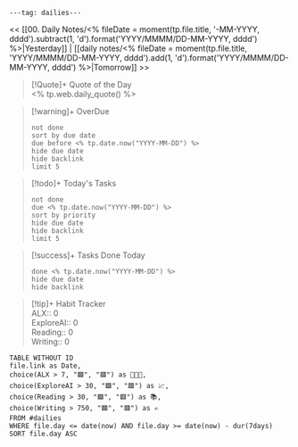 
```
---tag: dailies---
```

<< [[00. Daily Notes/<% fileDate = moment(tp.file.title, '-MM-YYYY, dddd').subtract(1, 'd').format('YYYY/MMMM/DD-MM-YYYY, dddd') %>|Yesterday]] | [[daily notes/<% fileDate = moment(tp.file.title, 'YYYY/MMMM/DD-MM-YYYY, dddd').add(1, 'd').format('YYYY/MMMM/DD-MM-YYYY, dddd') %>|Tomorrow]] >>

> [!Quote]+ Quote of the Day  
> <% tp.web.daily_quote() %>

> [!warning]+ OverDue  
> ```tasks  
> not done  
> sort by due date  
> due before <% tp.date.now("YYYY-MM-DD") %>  
> hide due date  
> hide backlink  
> limit 5  
> ```

> [!todo]+ Today's Tasks  
> ```tasks  
> not done  
> due <% tp.date.now("YYYY-MM-DD") %>  
> sort by priority  
> hide due date  
> hide backlink  
> limit 5  
> ```

> [!success]+ Tasks Done Today  
> ```tasks  
> done <% tp.date.now("YYYY-MM-DD") %>  
> hide due date  
> hide backlink

> [!tip]+ Habit Tracker  
> ALX:: 0  
> ExploreAI:: 0  
> Reading:: 0  
> Writing:: 0  

```dataview  
TABLE WITHOUT ID  
file.link as Date,  
choice(ALX > 7, "🟩", "🟥") as 👨🏽‍💻,  
choice(ExploreAI > 30, "🟩", "🟥") as 📈,  
choice(Reading > 30, "🟩", "🟥") as 📚,  
choice(Writing > 750, "🟩", "🟥") as ✍️  
FROM #dailies  
WHERE file.day <= date(now) AND file.day >= date(now) - dur(7days)  
SORT file.day ASC  
```
